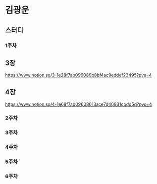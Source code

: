 # 김광운

## 스터디

### 1주차
## 3장
https://www.notion.so/3-1e28f7ab096080b8bf4ac9eddef23495?pvs=4
## 4장
https://www.notion.so/4-1e68f7ab09608013ace7d40831cbdd5d?pvs=4

### 2주차

### 3주차

### 4주차

### 5주차

### 6주차
